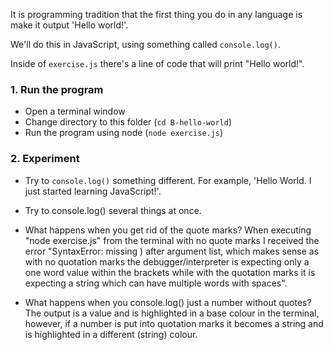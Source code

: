 It is programming tradition that the first thing you do in any language is make it output 'Hello world!'.

We'll do this in JavaScript, using something called `console.log()`.

Inside of `exercise.js` there's a line of code that will print "Hello world!".

### 1. Run the program

- Open a terminal window
- Change directory to this folder (`cd B-hello-world`)
- Run the program using node (`node exercise.js`)

### 2. Experiment

- Try to `console.log()` something different. For example, 'Hello World. I just started learning JavaScript!'.
- Try to console.log() several things at once.

- What happens when you get rid of the quote marks?
When executing "node exercise.js" from the terminal with no quote marks I received the error "SyntaxError: missing ) after argument list, which makes sense as with no quotation marks the debugger/interpreter is expecting only a one word value within the brackets while with the quotation marks it is expecting a string which can have multiple words with spaces".

- What happens when you console.log() just a number without quotes?
The output is a value and is highlighted in a base colour in the terminal, however, if a number is put into quotation marks it becomes a string and is highlighted in a different (string) colour.